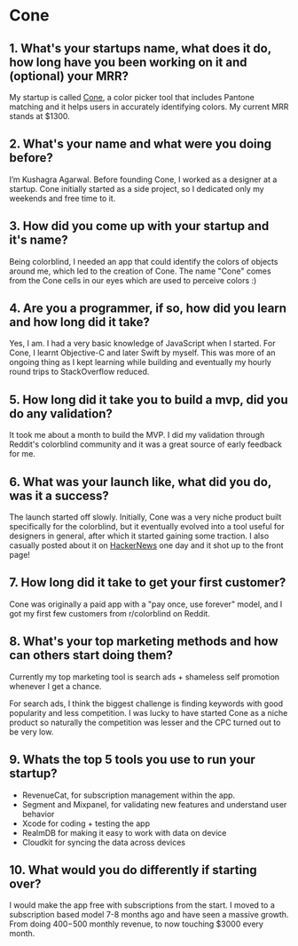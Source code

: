 # Cone

## 1. What's your startups name, what does it do, how long have you been working on it and (optional) your MRR?
My startup is called [Cone](https://cone.app), a color picker tool that includes Pantone matching and it helps users in accurately identifying colors. My current MRR stands at $1300.

## 2. What's your name and what were you doing before?
I’m Kushagra Agarwal. Before founding Cone, I worked as a designer at a startup. Cone initially started as a side project, so I dedicated only my weekends and free time to it.

## 3. How did you come up with your startup and it's name?
Being colorblind, I needed an app that could identify the colors of objects around me, which led to the creation of Cone. The name "Cone" comes from the Cone cells in our eyes which are used to perceive colors :)

## 4. Are you a programmer, if so, how did you learn and how long did it take?
Yes, I am. I had a very basic knowledge of JavaScript when I started. For Cone, I learnt Objective-C and later Swift by myself. This was more of an ongoing thing as I kept learning while building and eventually my hourly round trips to StackOverflow reduced.

## 5. How long did it take you to build a mvp, did you do any validation?
It took me about a month to build the MVP. I did my validation through Reddit's colorblind community and it was a great source of early feedback for me. 

## 6. What was your launch like, what did you do, was it a success?
The launch started off slowly. Initially, Cone was a very niche product built specifically for the colorblind, but it eventually evolved into a tool useful for designers in general, after which it started gaining some traction. I also casually posted about it on [HackerNews](https://news.ycombinator.com/item?id=14254357) one day and it shot up to the front page!

## 7. How long did it take to get your first customer?
Cone was originally a paid app with a "pay once, use forever" model, and I got my first few customers from r/colorblind on Reddit.

## 8. What's your top marketing methods and how can others start doing them?
Currently my top marketing tool is search ads + shameless self promotion whenever I get a chance. 

For search ads, I think the biggest challenge is finding keywords with good popularity and less competition. I was lucky to have started Cone as a niche product so naturally the competition was lesser and the CPC turned out to be very low. 

## 9. Whats the top 5 tools you use to run your startup?
- RevenueCat, for subscription management within the app.
- Segment and Mixpanel, for validating new features and understand user behavior
- Xcode for coding + testing the app
- RealmDB for making it easy to work with data on device
- Cloudkit for syncing the data across devices

## 10. What would you do differently if starting over?
I would make the app free with subscriptions from the start. I moved to a subscription based model 7-8 months ago and have seen a massive growth. From doing $400-$500 monthly revenue, to now touching $3000 every month.




